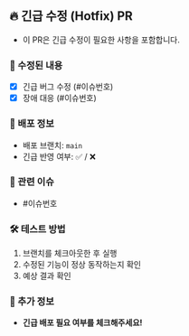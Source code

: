 ## 🔥 긴급 수정 (Hotfix) PR
- 이 PR은 긴급 수정이 필요한 사항을 포함합니다.

### 🚨 수정된 내용
- [x] 긴급 버그 수정 (#이슈번호)
- [x] 장애 대응 (#이슈번호)

### 📌 배포 정보
- 배포 브랜치: `main`
- 긴급 반영 여부: ✅ / ❌

### 🔗 관련 이슈
- #이슈번호

### 🛠 테스트 방법
1. 브랜치를 체크아웃한 후 실행
2. 수정된 기능이 정상 동작하는지 확인
3. 예상 결과 확인

### 📌 추가 정보
- **긴급 배포 필요 여부를 체크해주세요!**